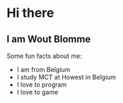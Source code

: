 # Hi there 
## I am Wout Blomme

Some fun facts about me:
* I am from Belgium
* I study MCT at Howest in Belgium
* I love to program
* I love to game

